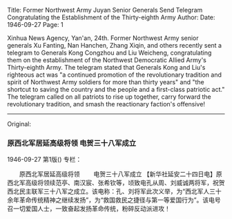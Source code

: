Title: Former Northwest Army Juyan Senior Generals Send Telegram Congratulating the Establishment of the Thirty-eighth Army
Author:
Date: 1946-09-27
Page: 1

Xinhua News Agency, Yan'an, 24th. Former Northwest Army senior generals Xu Fanting, Nan Hanchen, Zhang Xiqin, and others recently sent a telegram to Generals Kong Congzhou and Liu Weicheng, congratulating them on the establishment of the Northwest Democratic Allied Army's Thirty-eighth Army. The telegram stated that Generals Kong and Liu's righteous act was "a continued promotion of the revolutionary tradition and spirit of Northwest Army soldiers for more than thirty years" and "the shortcut to saving the country and the people and a first-class patriotic act." The telegram called on all patriots to rise up together, carry forward the revolutionary tradition, and smash the reactionary faction's offensive!



<hr /> 

Original: 


### 原西北军居延高级将领  电贺三十八军成立

1946-09-27
第1版()
专栏：

　　原西北军居延高级将领
　　电贺三十八军成立
    【新华社延安二十四日电】原西北军高级将领续范亭、南汉宸、张希钦等，顷致电孔从周、刘威诚两将军，祝贺西北民主联军三十八军之成立。该电称：孔、刘将军此次义举，为“西北军人三十余年革命传统精神之继续发扬”，为“救国救民之捷径与第一等爱国行为”。该电号召一切爱国人士，一致奋起发扬革命传统，粉碎反动派进攻！
